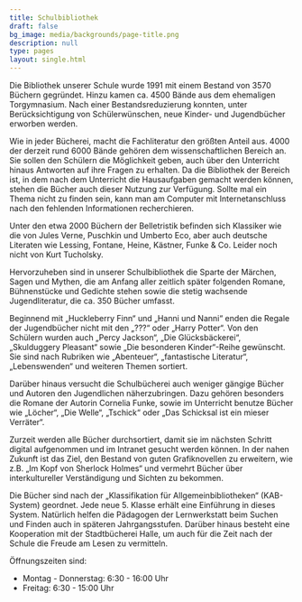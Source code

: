 ```yaml
---
title: Schulbibliothek
draft: false
bg_image: media/backgrounds/page-title.png
description: null
type: pages
layout: single.html
---
```

Die Bibliothek unserer Schule wurde 1991 mit einem Bestand von 3570 Büchern gegründet. Hinzu kamen ca. 4500 Bände aus dem ehemaligen Torgymnasium. Nach einer Bestandsreduzierung konnten, unter Berücksichtigung von Schülerwünschen, neue Kinder- und Jugendbücher erworben werden.

Wie in jeder Bücherei, macht die Fachliteratur den größten Anteil aus. 4000 der derzeit rund 6000 Bände gehören dem wissenschaftlichen Bereich an. Sie sollen den Schülern die Möglichkeit geben, auch über den Unterricht hinaus Antworten auf ihre Fragen zu erhalten.
Da die Bibliothek der Bereich ist, in dem nach dem Unterricht die Hausaufgaben gemacht werden können, stehen die Bücher auch dieser Nutzung zur Verfügung. Sollte mal ein Thema nicht zu finden sein, kann man am Computer mit Internetanschluss nach den fehlenden Informationen recherchieren.

Unter den etwa 2000 Büchern der Belletristik befinden sich Klassiker wie die von Jules Verne, Puschkin und Umberto Eco, aber auch deutsche Literaten wie Lessing, Fontane, Heine, Kästner, Funke & Co. Leider noch nicht von Kurt Tucholsky.

Hervorzuheben sind in unserer Schulbibliothek die Sparte der Märchen, Sagen und Mythen, die am Anfang aller zeitlich später folgenden Romane, Bühnenstücke und Gedichte stehen sowie die stetig wachsende Jugendliteratur, die ca. 350 Bücher umfasst.

Beginnend mit „Huckleberry Finn“ und „Hanni und Nanni“ enden die Regale der Jugendbücher nicht mit den „???“ oder „Harry Potter“. Von den Schülern wurden auch „Percy Jackson“, „Die Glücksbäckerei“, „Skulduggery Pleasant“ sowie „Die besonderen Kinder“-Reihe gewünscht. Sie sind nach Rubriken wie „Abenteuer“, „fantastische Literatur“, „Lebenswenden“ und weiteren Themen
sortiert.

Darüber hinaus versucht die Schulbücherei auch weniger gängige Bücher und Autoren den
Jugendlichen näherzubringen. Dazu gehören besonders die Romane der Autorin Cornelia Funke, sowie im Unterricht benutze Bücher wie „Löcher“, „Die Welle“, „Tschick“ oder „Das Schicksal ist ein mieser Verräter“.

Zurzeit werden alle Bücher durchsortiert, damit sie im nächsten Schritt digital aufgenommen und im Intranet gesucht werden können.
In der nahen Zukunft ist das Ziel, den Bestand von guten Grafiknovellen zu erweitern, wie z.B. „Im Kopf von Sherlock Holmes“ und vermehrt Bücher über interkultureller Verständigung und Sichten zu bekommen.

Die Bücher sind nach der „Klassifikation für Allgemeinbibliotheken“ (KAB-System) geordnet. Jede neue 5. Klasse erhält eine Einführung in dieses System. Natürlich helfen die Pädagogen der Lernwerkstatt beim Suchen und Finden auch in späteren Jahrgangsstufen.
Darüber hinaus besteht eine Kooperation mit der Stadtbücherei Halle, um auch für die Zeit nach der Schule die Freude am Lesen zu vermitteln.

Öffnungszeiten sind:

* Montag - Donnerstag: 6:30 - 16:00 Uhr
* Freitag: 6:30 - 15:00 Uhr